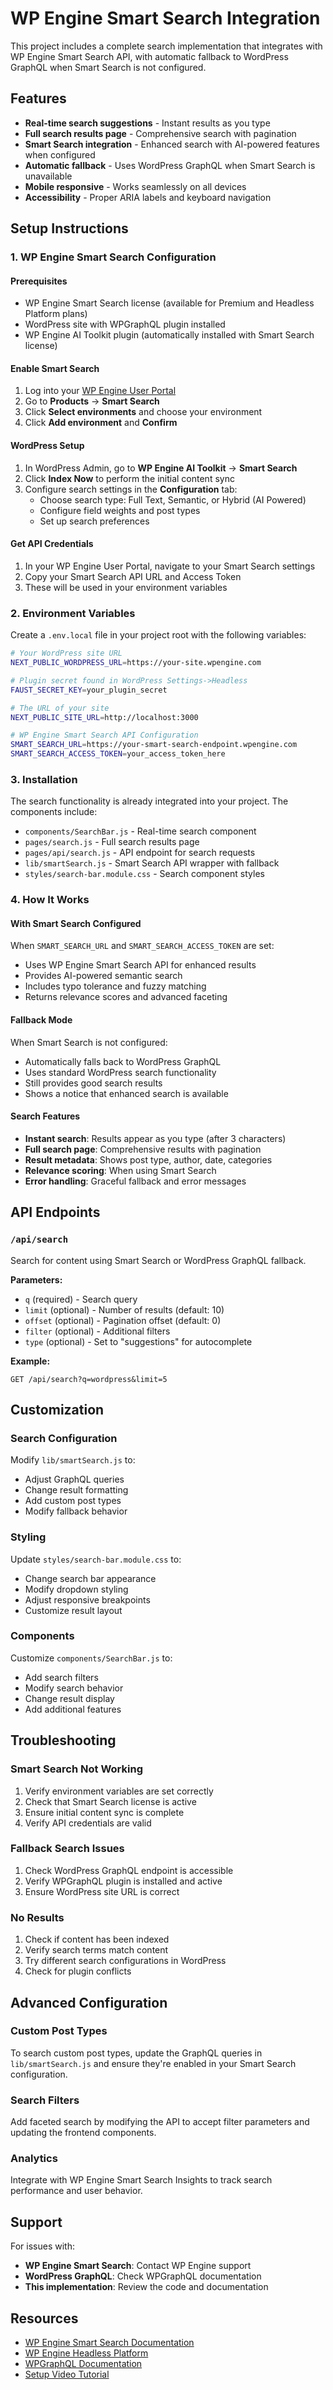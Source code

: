 # WP Engine Smart Search Integration

This project includes a complete search implementation that integrates with WP Engine Smart Search API, with automatic fallback to WordPress GraphQL when Smart Search is not configured.

## Features

- **Real-time search suggestions** - Instant results as you type
- **Full search results page** - Comprehensive search with pagination
- **Smart Search integration** - Enhanced search with AI-powered features when configured
- **Automatic fallback** - Uses WordPress GraphQL when Smart Search is unavailable
- **Mobile responsive** - Works seamlessly on all devices
- **Accessibility** - Proper ARIA labels and keyboard navigation

## Setup Instructions

### 1. WP Engine Smart Search Configuration

#### Prerequisites
- WP Engine Smart Search license (available for Premium and Headless Platform plans)
- WordPress site with WPGraphQL plugin installed
- WP Engine AI Toolkit plugin (automatically installed with Smart Search license)

#### Enable Smart Search
1. Log into your [WP Engine User Portal](https://my.wpengine.com)
2. Go to **Products** → **Smart Search**
3. Click **Select environments** and choose your environment
4. Click **Add environment** and **Confirm**

#### WordPress Setup
1. In WordPress Admin, go to **WP Engine AI Toolkit** → **Smart Search**
2. Click **Index Now** to perform the initial content sync
3. Configure search settings in the **Configuration** tab:
   - Choose search type: Full Text, Semantic, or Hybrid (AI Powered)
   - Configure field weights and post types
   - Set up search preferences

#### Get API Credentials
1. In your WP Engine User Portal, navigate to your Smart Search settings
2. Copy your Smart Search API URL and Access Token
3. These will be used in your environment variables

### 2. Environment Variables

Create a `.env.local` file in your project root with the following variables:

```bash
# Your WordPress site URL
NEXT_PUBLIC_WORDPRESS_URL=https://your-site.wpengine.com

# Plugin secret found in WordPress Settings->Headless
FAUST_SECRET_KEY=your_plugin_secret

# The URL of your site
NEXT_PUBLIC_SITE_URL=http://localhost:3000

# WP Engine Smart Search API Configuration
SMART_SEARCH_URL=https://your-smart-search-endpoint.wpengine.com
SMART_SEARCH_ACCESS_TOKEN=your_access_token_here
```

### 3. Installation

The search functionality is already integrated into your project. The components include:

- `components/SearchBar.js` - Real-time search component
- `pages/search.js` - Full search results page
- `pages/api/search.js` - API endpoint for search requests
- `lib/smartSearch.js` - Smart Search API wrapper with fallback
- `styles/search-bar.module.css` - Search component styles

### 4. How It Works

#### With Smart Search Configured
When `SMART_SEARCH_URL` and `SMART_SEARCH_ACCESS_TOKEN` are set:
- Uses WP Engine Smart Search API for enhanced results
- Provides AI-powered semantic search
- Includes typo tolerance and fuzzy matching
- Returns relevance scores and advanced faceting

#### Fallback Mode
When Smart Search is not configured:
- Automatically falls back to WordPress GraphQL
- Uses standard WordPress search functionality
- Still provides good search results
- Shows a notice that enhanced search is available

#### Search Features
- **Instant search**: Results appear as you type (after 3 characters)
- **Full search page**: Comprehensive results with pagination
- **Result metadata**: Shows post type, author, date, categories
- **Relevance scoring**: When using Smart Search
- **Error handling**: Graceful fallback and error messages

## API Endpoints

### `/api/search`

Search for content using Smart Search or WordPress GraphQL fallback.

**Parameters:**
- `q` (required) - Search query
- `limit` (optional) - Number of results (default: 10)
- `offset` (optional) - Pagination offset (default: 0)
- `filter` (optional) - Additional filters
- `type` (optional) - Set to "suggestions" for autocomplete

**Example:**
```
GET /api/search?q=wordpress&limit=5
```

## Customization

### Search Configuration
Modify `lib/smartSearch.js` to:
- Adjust GraphQL queries
- Change result formatting
- Add custom post types
- Modify fallback behavior

### Styling
Update `styles/search-bar.module.css` to:
- Change search bar appearance
- Modify dropdown styling
- Adjust responsive breakpoints
- Customize result layout

### Components
Customize `components/SearchBar.js` to:
- Add search filters
- Modify search behavior
- Change result display
- Add additional features

## Troubleshooting

### Smart Search Not Working
1. Verify environment variables are set correctly
2. Check that Smart Search license is active
3. Ensure initial content sync is complete
4. Verify API credentials are valid

### Fallback Search Issues
1. Check WordPress GraphQL endpoint is accessible
2. Verify WPGraphQL plugin is installed and active
3. Ensure WordPress site URL is correct

### No Results
1. Check if content has been indexed
2. Verify search terms match content
3. Try different search configurations in WordPress
4. Check for plugin conflicts

## Advanced Configuration

### Custom Post Types
To search custom post types, update the GraphQL queries in `lib/smartSearch.js` and ensure they're enabled in your Smart Search configuration.

### Search Filters
Add faceted search by modifying the API to accept filter parameters and updating the frontend components.

### Analytics
Integrate with WP Engine Smart Search Insights to track search performance and user behavior.

## Support

For issues with:
- **WP Engine Smart Search**: Contact WP Engine support
- **WordPress GraphQL**: Check WPGraphQL documentation
- **This implementation**: Review the code and documentation

## Resources

- [WP Engine Smart Search Documentation](https://wpengine.com/support/wp-engine-smart-search/)
- [WP Engine Headless Platform](https://wpengine.com/headless-wordpress/)
- [WPGraphQL Documentation](https://www.wpgraphql.com/)
- [Setup Video Tutorial](https://www.youtube.com/watch?v=Gc1WFvp9ezk)